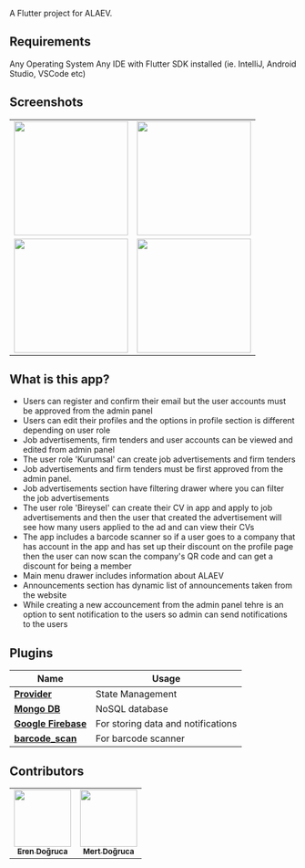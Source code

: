 A Flutter project for ALAEV.

## Requirements
Any Operating System 
Any IDE with Flutter SDK installed (ie. IntelliJ, Android Studio, VSCode etc)

## Screenshots


<table><tr>
<div><td style="text-align: center">
    <img src="https://i.imgur.com/zRW7S7g.png" width="200"/>
</td>
<td style="text-align: center">
<img src="https://i.imgur.com/QktfZcG.png" width="200"/>
</td></tr></div>
  <div>
  <tr><td style="text-align: center">
<img src="https://i.imgur.com/gCvJHh5.png" width="200"/>
</td>
  <td style="text-align: center">
<img src="https://i.imgur.com/eMWyUUO.png" width="200"/>
</td></tr></table></div>

## What is this app?

<ul>
    <li>Users can register and confirm their email but the user accounts must be approved from the admin panel</li>
    <li>Users can edit their profiles and the options in profile section is different depending on user role</li>
    <li>Job advertisements, firm tenders and user accounts can be viewed and edited from admin panel</li>
    <li>The user role 'Kurumsal' can create job advertisements and firm tenders</li>
    <li>Job advertisements and firm tenders must be first approved from the admin panel. </li>
    <li>Job advertisements section have filtering drawer where you can filter the job advertisements</li>
    <li>The user role 'Bireysel' can create their CV in app and apply to job advertisements and then the user that created the advertisement will see how many users applied to the ad and can view their CVs</li>
    <li>The app includes a barcode scanner so if a user goes to a company that has account in the app and has set up their discount on the profile page then the user can now scan the company's QR code and can get a discount for being a member</li>
    <li>Main menu drawer includes information about ALAEV</li>
    <li>Announcements section has dynamic list of announcements taken from the website</li>
    <li>While creating a new accouncement from the admin panel tehre is an option to sent notification to the users so admin can send notifications to the users</li>
</ul>

## Plugins

<table>
<thead>
<tr>
<th>Name</th>
<th>Usage</th>
</tr>
</thead>
<tbody>
<tr>
<td><a href="https://pub.dev/packages/provider" rel="nofollow"><strong>Provider</strong></a></td>
<td>State Management</td>
</tr>
<tr>
<td><a href="www.mongodb.com" rel="nofollow"><strong>Mongo DB</strong></a></td>
<td>NoSQL database</td>
</tr>
<tr>
<td><a href="https://firebase.google.com" rel="nofollow"><strong>Google Firebase</strong></a></td>
<td>For storing data and notifications</td>
</tr>
<tr>
<td><a href="https://pub.dev/packages/barcode_scan" rel="nofollow"><strong>barcode_scan</strong></a></td>
<td>For barcode scanner</td>
</tr>
</tbody>
</table>

## Contributors

<table>
  <tbody><tr>
    <td align="center"><a href="https://github.com/Eroo36" rel="nofollow"><img src="https://avatars1.githubusercontent.com/u/13486466?s=460&v=4" width="100px;" alt="" style="max-width:100%;"><br><sub><b>Eren Doğruca</b></sub></a><br><a href="https://github.com/mert68401/alaev-mobil/commits?author=Eroo36"></a></td>
    <td align="center"><a href="https://github.com/mert68401"><img src="https://avatars1.githubusercontent.com/u/44726724?s=460&v=4" width="100px;" alt="" style="max-width:100%;"><br><sub><b>Mert Doğruca</b></sub></a><br><a href="https://github.com/mert68401/alaev-mobil/commits?author=mert68401" title="Code"></a></td>
    
  </tr>
</tbody></table>
